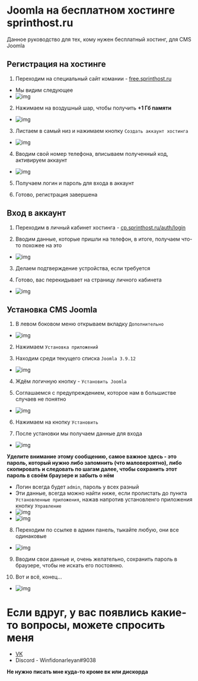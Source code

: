 # Joomla на бесплатном хостинге sprinthost.ru

Данное руководство для тех, кому нужен бесплатный хостинг, для CMS Joomla

## Регистрация на хостинге
1. Переходим на специальный сайт комании - [free.sprinthost.ru](https://free.sprinthost.ru/)

- Мы видим следующее
- ![img](https://s8.hostingkartinok.com/uploads/images/2020/03/53a763516c60ccba2914c43da61dcb7a.png)

2. Нажимаем на воздушный шар, чтобы получить **+1 Гб памяти**
- ![img](https://s8.hostingkartinok.com/uploads/images/2020/03/e391dcaf422849e62f24536bef24048f.png)

3. Листаем в самый низ и нажимаем кнопку `Создать аккаунт хостинга`
- ![img](https://s8.hostingkartinok.com/uploads/images/2020/03/a4a3f77335403e360ad6f4859de05364.png)

4. Вводим свой номер телефона, вписываем полученный код, активируем аккаунт
- ![img](https://s8.hostingkartinok.com/uploads/images/2020/03/536f5b680106c936e9418faef578dca0.png)

5. Получаем логин и пароль для входа в аккаунт

6. Готово, регистрация завершена

## Вход в аккаунт
1. Переходим в личный кабинет хостинга - [cp.sprinthost.ru/auth/login](https://cp.sprinthost.ru/auth/login)

2. Вводим данные, которые пришли на телефон, в итоге, получаем что-то похожее на это
- ![img](https://s8.hostingkartinok.com/uploads/images/2020/03/af26625e2ba1d29b853e7606cab8fde4.png)

3. Делаем подтверждение устройства, если требуется

4. Готово, вас перекидывает на страницу личного кабинета
- ![img](https://s8.hostingkartinok.com/uploads/images/2020/03/aaedd72bfa2c6fb98303e4c5cf8cad04.png)

## Установка CMS Joomla
1. В левом боковом меню открываем вкладку `Дополнительно`
- ![img](https://s8.hostingkartinok.com/uploads/images/2020/03/3f850732fe0d38464241486fcc6d6da4.png)

2. Нажимаем `Установка приложений`

3. Находим среди текущего списка `Joomla 3.9.12`
- ![img](https://s8.hostingkartinok.com/uploads/images/2020/03/871d03eb25322e915ef55dc36fc8147b.png)

4. Ждём логичную кнопку - `Установить Joomla`

5. Соглашаемся с предупреждением, которое нам в большистве случаев не понятно
- ![img](https://s8.hostingkartinok.com/uploads/images/2020/03/60cc93a4667445a95731783a4932ac81.png)

6. Нажимаем на кнопку `Установить`

7. После установки мы получаем данные для входа
- ![img](https://s8.hostingkartinok.com/uploads/images/2020/03/d43c189a3ca764c8e32c7f79f58a9cff.png)

**Уделите внимание этому сообщению, самое важное здесь - это пароль, который нужно либо запомнить (что маловероятно), либо скопировать и следовать по шагам далее, чтобы сохранить этот пароль в своём браузере и забыть о нём**

- Логин всегда будет `admin`, пароль у всех разный
- Эти данные, всегда можно найти ниже, если пролистать до пункта `Установленные приложения`, нажав напротив установленго приложения кнопку `Управление`
- ![img](https://s8.hostingkartinok.com/uploads/images/2020/03/99ccd9ddf28c8f9fb97424bf039c8e22.png)
- ![img](https://s8.hostingkartinok.com/uploads/images/2020/03/8a46a616a8e1c69ceb24eae9c87d6af8.png)

8. Переходим по ссылке в админ панель, тыкайте любую, они все одинаковые
- ![img](https://s8.hostingkartinok.com/uploads/images/2020/03/75db49acc3cf8c2f181ffef92c51ebe4.png)

9. Вводим свои данные и, очень желательно, сохранить пароль в браузере, чтобы не искать его постоянно.

10. Вот и всё, конец...
- ![img](https://s8.hostingkartinok.com/uploads/images/2020/03/ea721ab98373fe8868ab167add158777.png)

# Если вдруг, у вас появлись какие-то вопросы, можете спросить меня
- [VK](https://vk.com/ns_azz)
- Discord - Winfidonarleyan#9038

**Не нужно писать мне куда-то кроме вк или дискорда**
